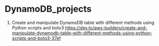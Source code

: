# DynamoDB_projects

1. Create and manipulate DynamoDB table with different methods using Python scripts and boto3
   https://dev.to/aws-builders/create-and-manipulate-dynamodb-table-with-different-methods-using-python-scripts-and-boto3-37ef

